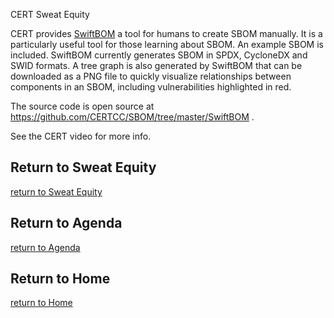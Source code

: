 CERT Sweat Equity

CERT provides
[SwiftBOM](https://democert.org/sbom/)
a tool for humans to create SBOM manually.
It is a particularly useful tool for those learning about SBOM.
An example SBOM is included.
SwiftBOM currently generates SBOM in
SPDX, CycloneDX and SWID formats.
A tree graph is also generated by SwiftBOM
that can be downloaded as a PNG file to quickly visualize
relationships between components in an SBOM,
including vulnerabilities highlighted in red.


The source code is open source at
https://github.com/CERTCC/SBOM/tree/master/SwiftBOM .

See the CERT video for more info.


## Return to Sweat Equity
[return to Sweat Equity](../../SweatEquity)

## Return to Agenda
[return to Agenda](../../Agenda)

## Return to Home
[return to Home](../../index.md)
